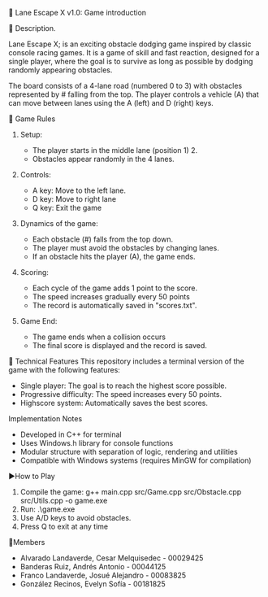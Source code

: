 🎲 Lane Escape X v1.0: Game introduction

🧩 Description.

Lane Escape X; is an exciting obstacle dodging game inspired by classic console racing games. It is a game of skill and fast reaction, designed for a single player, where the goal is to survive as long as possible by dodging randomly appearing obstacles.

The board consists of a 4-lane road (numbered 0 to 3) with obstacles represented by # falling from the top. The player controls a vehicle (A) that can move between lanes using the A (left) and D (right) keys.

📜 Game Rules
1. Setup:
   - The player starts in the middle lane (position 1) 2.
   - Obstacles appear randomly in the 4 lanes.

2. Controls:
   - A key: Move to the left lane.
   - D key: Move to right lane
   - Q key: Exit the game

3. Dynamics of the game:
   - Each obstacle (#) falls from the top down.
   - The player must avoid the obstacles by changing lanes.
   - If an obstacle hits the player (A), the game ends.

4. Scoring:
   - Each cycle of the game adds 1 point to the score.
   - The speed increases gradually every 50 points
   - The record is automatically saved in "scores.txt".

5. Game End:
   - The game ends when a collision occurs
   - The final score is displayed and the record is saved.

🚀 Technical Features
This repository includes a terminal version of the game with the following features:
- Single player: The goal is to reach the highest score possible.
- Progressive difficulty: The speed increases every 50 points.
- Highscore system: Automatically saves the best scores.


Implementation Notes
- Developed in C++ for terminal
- Uses Windows.h library for console functions
- Modular structure with separation of logic, rendering and utilities
- Compatible with Windows systems (requires MinGW for compilation)

▶How to Play
1. Compile the game: g++ main.cpp src/Game.cpp src/Obstacle.cpp src/Utils.cpp -o game.exe
2. Run: .\game.exe
3. Use A/D keys to avoid obstacles.
4. Press Q to exit at any time

👤Members
- Alvarado Landaverde, Cesar Melquisedec - 00029425
- Banderas Ruiz, Andrés Antonio - 00044125
- Franco Landaverde, Josué Alejandro - 00083825
- González Recinos, Evelyn Sofía - 00181825
